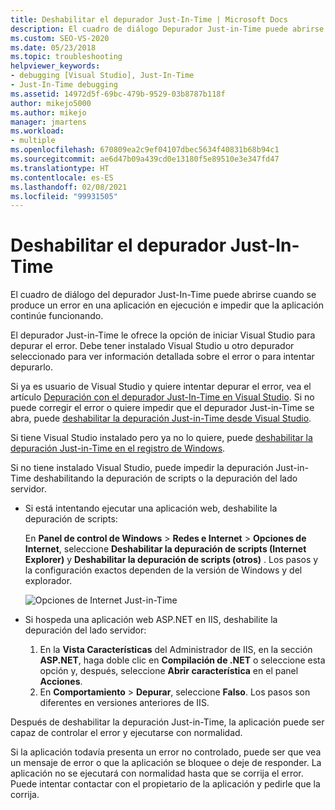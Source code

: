 ```yaml
---
title: Deshabilitar el depurador Just-In-Time | Microsoft Docs
description: El cuadro de diálogo Depurador Just-in-Time puede abrirse cuando se produce un error en una aplicación. Obtenga información sobre qué puede hacer cuando esto sucede y sobre las formas de evitarlo.
ms.custom: SEO-VS-2020
ms.date: 05/23/2018
ms.topic: troubleshooting
helpviewer_keywords:
- debugging [Visual Studio], Just-In-Time
- Just-In-Time debugging
ms.assetid: 14972d5f-69bc-479b-9529-03b8787b118f
author: mikejo5000
ms.author: mikejo
manager: jmartens
ms.workload:
- multiple
ms.openlocfilehash: 670809ea2c9ef04107dbec5634f40831b68b94c1
ms.sourcegitcommit: ae6d47b09a439cd0e13180f5e89510e3e347fd47
ms.translationtype: HT
ms.contentlocale: es-ES
ms.lasthandoff: 02/08/2021
ms.locfileid: "99931505"
---
```

# <a name="disable-the-just-in-time-debugger"></a>Deshabilitar el depurador Just-In-Time

El cuadro de diálogo del depurador Just-In-Time puede abrirse cuando se produce un error en una aplicación en ejecución e impedir que la aplicación continúe funcionando.

El depurador Just-in-Time le ofrece la opción de iniciar Visual Studio para depurar el error. Debe tener instalado Visual Studio u otro depurador seleccionado para ver información detallada sobre el error o para intentar depurarlo.

Si ya es usuario de Visual Studio y quiere intentar depurar el error, vea el artículo [Depuración con el depurador Just-In-Time en Visual Studio](../debugger/debug-using-the-just-in-time-debugger.md). Si no puede corregir el error o quiere impedir que el depurador Just-in-Time se abra, puede [deshabilitar la depuración Just-in-Time desde Visual Studio](debug-using-the-just-in-time-debugger.md#BKMK_Enabling).

Si tiene Visual Studio instalado pero ya no lo quiere, puede [deshabilitar la depuración Just-in-Time en el registro de Windows](debug-using-the-just-in-time-debugger.md#disable-just-in-time-debugging-from-the-windows-registry).

Si no tiene instalado Visual Studio, puede impedir la depuración Just-in-Time deshabilitando la depuración de scripts o la depuración del lado servidor.

- Si está intentando ejecutar una aplicación web, deshabilite la depuración de scripts:

  En **Panel de control de Windows** > **Redes e Internet** > **Opciones de Internet**, seleccione **Deshabilitar la depuración de scripts (Internet Explorer)** y **Deshabilitar la depuración de scripts (otros)** . Los pasos y la configuración exactos dependen de la versión de Windows y del explorador.

  ![Opciones de Internet Just-in-Time](../debugger/media/jitinternetoptions.png "Opciones de Internet Just-in-Time")

- Si hospeda una aplicación web ASP.NET en IIS, deshabilite la depuración del lado servidor:

  1. En la **Vista Características** del Administrador de IIS, en la sección **ASP.NET**, haga doble clic en **Compilación de .NET** o seleccione esta opción y, después, seleccione **Abrir característica** en el panel **Acciones**.
  1. En **Comportamiento** > **Depurar**, seleccione **Falso**. Los pasos son diferentes en versiones anteriores de IIS.

Después de deshabilitar la depuración Just-in-Time, la aplicación puede ser capaz de controlar el error y ejecutarse con normalidad.

Si la aplicación todavía presenta un error no controlado, puede ser que vea un mensaje de error o que la aplicación se bloquee o deje de responder. La aplicación no se ejecutará con normalidad hasta que se corrija el error. Puede intentar contactar con el propietario de la aplicación y pedirle que la corrija.
